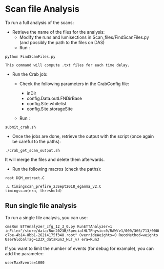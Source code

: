 
# Scan file Analysis

To run a full analysis of the scans:

- Retrieve the name of the files for the analysis:
    - Modify the runs and lumisections in Scan_files/FindScanFiles.py (and possibly the path to the files on DAS)
    - Run :

```
python FindScanFiles.py
```

    This command will compute .txt files for each time delay.

- Run the Crab job:
    - Check the following parameters in the CrabConfig file:
        - inDir
        - config.Data.outLFNDirBase
        - config.Site.whitelist
        - config.Site.storageSite

    - Run :

```
submit_crab.sh
```


- Once the jobs are done, retrieve the output with the script (once again be careful to the paths):

```
./crab_get_scan_output.sh
```

It will merge the files and delete them afterwards.

- Run the following macros (check the paths):

```
root DQM_extract.C
```

```
.L timingscan_prefire_23Sept2018_egamma_v2.C
timingscan(era, threshold)
```

## Run single file analysis

To run a single file analysis, you can use:

```
cmsRun ETTAnalyzer_cfg_12_3_0.py RunETTAnalyzer=1 inFile="/store/data/Run2023B/SpecialHLTPhysics0/RAW/v1/000/366/713/00000/06692d3f-c7be-4b14-8bb1-26214175f348.root" OverrideWeights=0 RecoMethod=weights UserGlobalTag=123X_dataRun3_HLT_v7 era=Run3 
```

If you want to limit the number of events (for debug for example), you can add the parameter:

```
userMaxEvents=1000
```
